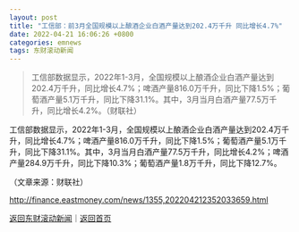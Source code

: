 ```yaml
---
layout: post
title: "工信部：前3月全国规模以上酿酒企业白酒产量达到202.4万千升 同比增长4.7%"
date: 2022-04-21 16:06:26 +0800
categories: emnews
tags: 东财滚动新闻
---
```

> 工信部数据显示，2022年1-3月，全国规模以上酿酒企业白酒产量达到202.4万千升，同比增长4.7%；啤酒产量816.0万千升，同比下降1.5%；葡萄酒产量5.1万千升，同比下降31.1%。其中，3月当月白酒产量77.5万千升，同比增长4.2%。（财联社）

<p>工信部数据显示，2022年1-3月，全国规模以上酿酒企业白酒产量达到202.4万千升，同比增长4.7%；啤酒产量816.0万千升，同比下降1.5%；葡萄酒产量5.1万千升，同比下降31.1%。其中，3月当月白酒产量77.5万千升，同比增长4.2%；啤酒产量284.9万千升，同比下降10.3%；葡萄酒产量1.8万千升，同比下降12.7%。</p><p class="em_media">（文章来源：财联社）</p>

<http://finance.eastmoney.com/news/1355,202204212352033659.html>

[返回东财滚动新闻](//finews.withounder.com/emnews/)｜[返回首页](//finews.withounder.com/)